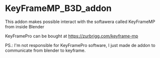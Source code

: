# KeyFrameMP_B3D_addon


This addon makes possible interact with the softawera called KeyFrameMP from inside Blender

KeyFramePro can be bought at
https://zurbrigg.com/keyframe-mp

PS.: I'm not responsible for KeyFramePro software, I just made de addon to communicate from blender to keyframe.
